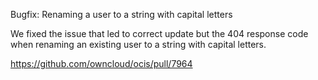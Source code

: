 Bugfix: Renaming a user to a string with capital letters

We fixed the issue that led to correct update but the 404 response code when renaming an existing user to a string with capital letters.

https://github.com/owncloud/ocis/pull/7964
